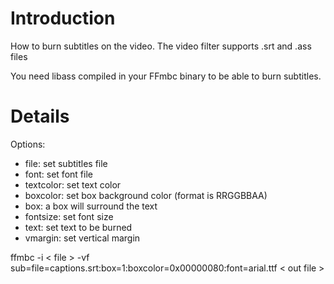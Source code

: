 # Introduction #

How to burn subtitles on the video.
The video filter supports .srt and .ass files

You need libass compiled in your FFmbc binary to be able
to burn subtitles.

# Details #

Options:
  * file:       set subtitles file
  * font:       set font file
  * textcolor:  set text color
  * boxcolor:   set box background color (format is RRGGBBAA)
  * box:        a box will surround the text
  * fontsize:   set font size
  * text:       set text to be burned
  * vmargin:    set vertical margin

ffmbc -i < file > -vf sub=file=captions.srt:box=1:boxcolor=0x00000080:font=arial.ttf < out file >